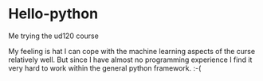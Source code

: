 # Hello-python
Me trying the ud120 course


My feeling is hat I can cope with the machine learning aspects of the curse relatively well. But since I have almost no programming experience I find it very hard to work within the general python framework. :-(
